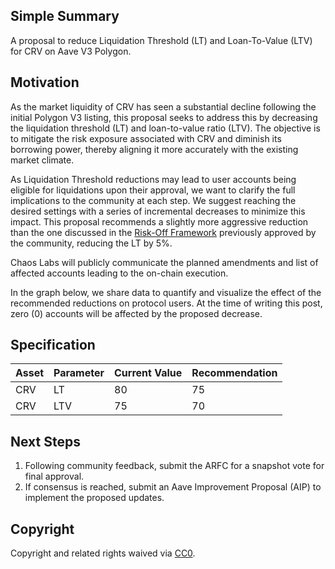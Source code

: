 ## Simple Summary

A proposal to reduce Liquidation Threshold (LT) and Loan-To-Value (LTV) for CRV on Aave V3 Polygon.

## Motivation

As the market liquidity of CRV has seen a substantial decline following the initial Polygon V3 listing, this proposal seeks to address this by decreasing the liquidation threshold (LT) and loan-to-value ratio (LTV). The objective is to mitigate the risk exposure associated with CRV and diminish its borrowing power, thereby aligning it more accurately with the existing market climate.

As Liquidation Threshold reductions may lead to user accounts being eligible for liquidations upon their approval, we want to clarify the full implications to the community at each step. We suggest reaching the desired settings with a series of incremental decreases to minimize this impact. This proposal recommends a slightly more aggressive reduction than the one discussed in the [Risk-Off Framework](https://snapshot.org/#/aave.eth/proposal/bafkreigdmcfmwvnxfolpds4xkdicgrszgmknig7pz2r2t37tltupdpyfu4) previously approved by the community, reducing the LT by 5%.

Chaos Labs will publicly communicate the planned amendments and list of affected accounts leading to the on-chain execution.

In the graph below, we share data to quantify and visualize the effect of the recommended reductions on protocol users. At the time of writing this post, zero (0) accounts will be affected by the proposed decrease.

## Specification

| Asset | Parameter | Current Value | Recommendation |
| ----- | --------- | ------------- | -------------- |
| CRV   | LT        | 80            | 75             |
| CRV   | LTV       | 75            | 70             |

## Next Steps

1. Following community feedback, submit the ARFC for a snapshot vote for final approval.
2. If consensus is reached, submit an Aave Improvement Proposal (AIP) to implement the proposed updates.

## Copyright

Copyright and related rights waived via [CC0](https://creativecommons.org/publicdomain/zero/1.0/).
